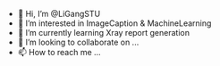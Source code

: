 - 👋 Hi, I’m @LiGangSTU
- 👀 I’m interested in ImageCaption & MachineLearning
- 🌱 I’m currently learning Xray report generation
- 💞️ I’m looking to collaborate on ...
- 📫 How to reach me ...

<!---
LiGangSTU/LiGangSTU is a ✨ special ✨ repository because its `README.md` (this file) appears on your GitHub profile.
You can click the Preview link to take a look at your changes.
--->
